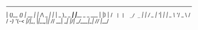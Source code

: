  ___  _      _ _        _      _       _      ___         _              
|   \(_)__ _(_) |_ __ _| |    /_\  _ _| |_   | _ )_ _ ___| |_____ _ _ ___
| |) | / _` | |  _/ _` | |   / _ \| '_|  _|  | _ \ '_/ _ \ / / -_) '_(_-<
|___/|_\__, |_|\__\__,_|_|  /_/ \_\_|  \__|  |___/_| \___/_\_\___|_| /__/
       |___/         

